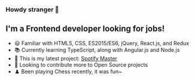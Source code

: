 ### Howdy stranger 👋


## I'm a Frontend developer looking for jobs!

- 😃 Familiar with HTML5, CSS, ES2015/ES6, jQuery, React.js, and Redux
- 📚 Currently learning TypeScript, along with Angular.js and Node.js
- 🎵 This is my latest project: [Spotify Master][spotify]
- 👯 Looking to contribute more to Open Source projects
- ♟️ Been playing Chess recently, it was fun~


[spotify]: https://musicmasters.herokuapp.com/
